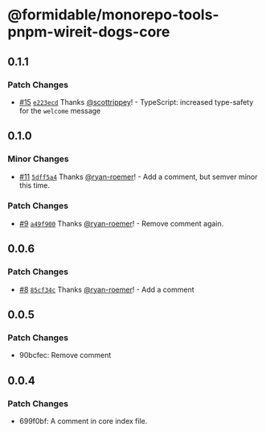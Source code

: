# @formidable/monorepo-tools-pnpm-wireit-dogs-core

## 0.1.1

### Patch Changes

- [#15](https://github.com/FormidableLabs/monorepo-infra-experiments/pull/15) [`e223ecd`](https://github.com/FormidableLabs/monorepo-infra-experiments/commit/e223ecd105b64dab6d29bc1bd6bf0edd409c0ef7) Thanks [@scottrippey](https://github.com/scottrippey)! - TypeScript: increased type-safety for the `welcome` message

## 0.1.0

### Minor Changes

- [#11](https://github.com/FormidableLabs/monorepo-infra-experiments/pull/11) [`5dff5a4`](https://github.com/FormidableLabs/monorepo-infra-experiments/commit/5dff5a407aa028416c02f36eeead952707ae4759) Thanks [@ryan-roemer](https://github.com/ryan-roemer)! - Add a comment, but semver minor this time.

### Patch Changes

- [#9](https://github.com/FormidableLabs/monorepo-infra-experiments/pull/9) [`a49f900`](https://github.com/FormidableLabs/monorepo-infra-experiments/commit/a49f9004c82482bebb16a991035ffce3a573d294) Thanks [@ryan-roemer](https://github.com/ryan-roemer)! - Remove comment again.

## 0.0.6

### Patch Changes

- [#8](https://github.com/FormidableLabs/monorepo-infra-experiments/pull/8) [`85cf34c`](https://github.com/FormidableLabs/monorepo-infra-experiments/commit/85cf34cfa82ffd76e22aae9cd2642cbb84397286) Thanks [@ryan-roemer](https://github.com/ryan-roemer)! - Add a comment

## 0.0.5

### Patch Changes

- 90bcfec: Remove comment

## 0.0.4

### Patch Changes

- 699f0bf: A comment in core index file.
